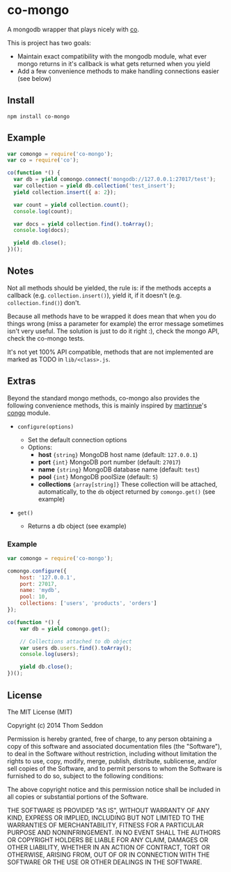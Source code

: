 # co-mongo

A mongodb wrapper that plays nicely with [co](https://github.com/visionmedia/co).

This is project has two goals:
 * Maintain exact compatibility with the mongodb module, what ever mongo returns in it's callback is what gets returned when you yield
 * Add a few convenience methods to make handling connections easier (see below)

## Install

```
npm install co-mongo
```

## Example

```js
var comongo = require('co-mongo');
var co = require('co');

co(function *() {
  var db = yield comongo.connect('mongodb://127.0.0.1:27017/test');
  var collection = yield db.collection('test_insert');
  yield collection.insert({ a: 2});

  var count = yield collection.count();
  console.log(count);

  var docs = yield collection.find().toArray();
  console.log(docs);

  yield db.close();
})();


```

## Notes

Not all methods should be yielded, the rule is: if the methods accepts a callback (e.g. `collection.insert()`), yield it, if it doesn't (e.g. `collection.find()`) don't.

Because all methods have to be wrapped it does mean that when you do things wrong (miss a parameter for example) the error message sometimes isn't very useful. The solution is just to do it right :), check the mongo API, check the co-mongo tests.

It's not yet 100% API compatible, methods that are not implemented are marked as TODO in `lib/<class>.js`.

## Extras

Beyond the standard mongo methods, co-mongo also provides the following convenience methods, this is mainly inspired by [martinrue](https://twitter.com/martinrue)'s [congo](https://github.com/martinrue/congo) module.

 * `configure(options)`
     - Set the default connection options
     - Options:
        - **host** `{string}` MongoDB host name (default: `127.0.0.1`)
        - **port** `{int}` MongoDB port number (default: `27017`)
        - **name** `{string}` MongoDB database name (default: `test`)
        - **pool** `{int}` MongoDB poolSize (default: `5`)
        - **collections** `{array[string]}` These collection will be attached, automatically, to the `db` object returned by `comongo.get()` (see example)

 * `get()`
     - Returns a db object (see example)

### Example

```js
var comongo = require('co-mongo');

comongo.configure({
    host: '127.0.0.1',
    port: 27017,
    name: 'mydb',
    pool: 10,
    collections: ['users', 'products', 'orders']
});

co(function *() {
    var db = yield comongo.get();

    // Collections attached to db object
    var users db.users.find().toArray();
    console.log(users);

    yield db.close();
})();
```

## License

The MIT License (MIT)

Copyright (c) 2014 Thom Seddon

Permission is hereby granted, free of charge, to any person obtaining a copy
of this software and associated documentation files (the "Software"), to deal
in the Software without restriction, including without limitation the rights
to use, copy, modify, merge, publish, distribute, sublicense, and/or sell
copies of the Software, and to permit persons to whom the Software is
furnished to do so, subject to the following conditions:

The above copyright notice and this permission notice shall be included in
all copies or substantial portions of the Software.

THE SOFTWARE IS PROVIDED "AS IS", WITHOUT WARRANTY OF ANY KIND, EXPRESS OR
IMPLIED, INCLUDING BUT NOT LIMITED TO THE WARRANTIES OF MERCHANTABILITY,
FITNESS FOR A PARTICULAR PURPOSE AND NONINFRINGEMENT. IN NO EVENT SHALL THE
AUTHORS OR COPYRIGHT HOLDERS BE LIABLE FOR ANY CLAIM, DAMAGES OR OTHER
LIABILITY, WHETHER IN AN ACTION OF CONTRACT, TORT OR OTHERWISE, ARISING FROM,
OUT OF OR IN CONNECTION WITH THE SOFTWARE OR THE USE OR OTHER DEALINGS IN
THE SOFTWARE.
